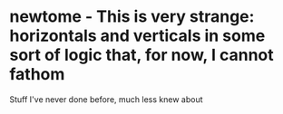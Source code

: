 # newtome - This is very strange: horizontals and verticals in some sort of logic that, for now, I cannot fathom
Stuff I've never done before, much less knew about
